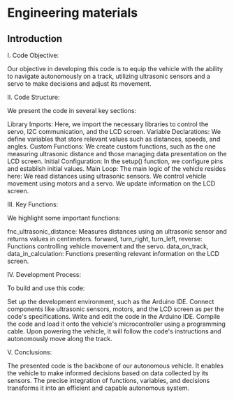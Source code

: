 Engineering materials
====

## Introduction

I. Code Objective:

Our objective in developing this code is to equip the vehicle with the ability to navigate autonomously on a track, utilizing ultrasonic sensors and a servo to make decisions and adjust its movement.

II. Code Structure:

We present the code in several key sections:

Library Imports: Here, we import the necessary libraries to control the servo, I2C communication, and the LCD screen.
Variable Declarations: We define variables that store relevant values such as distances, speeds, and angles.
Custom Functions: We create custom functions, such as the one measuring ultrasonic distance and those managing data presentation on the LCD screen.
Initial Configuration: In the setup() function, we configure pins and establish initial values.
Main Loop: The main logic of the vehicle resides here:
We read distances using ultrasonic sensors.
We control vehicle movement using motors and a servo.
We update information on the LCD screen.

III. Key Functions:

We highlight some important functions:

fnc_ultrasonic_distance: Measures distances using an ultrasonic sensor and returns values in centimeters.
forward, turn_right, turn_left, reverse: Functions controlling vehicle movement and the servo.
data_on_track, data_in_calculation: Functions presenting relevant information on the LCD screen.

IV. Development Process:

To build and use this code:

Set up the development environment, such as the Arduino IDE.
Connect components like ultrasonic sensors, motors, and the LCD screen as per the code's specifications.
Write and edit the code in the Arduino IDE.
Compile the code and load it onto the vehicle's microcontroller using a programming cable.
Upon powering the vehicle, it will follow the code's instructions and autonomously move along the track.

V. Conclusions:

The presented code is the backbone of our autonomous vehicle.
It enables the vehicle to make informed decisions based on data collected by its sensors.
The precise integration of functions, variables, and decisions transforms it into an efficient and capable autonomous system.
